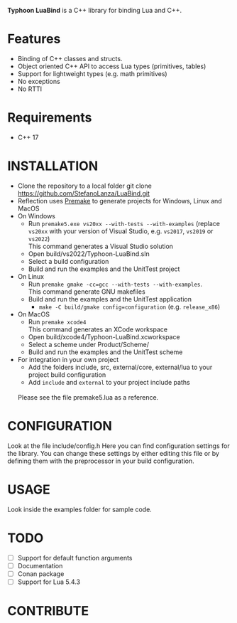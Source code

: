 **Typhoon LuaBind** is a C++ library for binding Lua and C++.

# Features
* Binding of C++ classes and structs.
* Object oriented C++ API to access Lua types (primitives, tables)
* Support for lightweight types (e.g. math primitives)
* No exceptions
* No RTTI

# Requirements
* C++ 17

# INSTALLATION
* Clone the repository to a local folder
  git clone https://github.com/StefanoLanza/LuaBind.git
* Reflection uses [Premake](https://premake.github.io/) to generate projects for Windows, Linux and MacOS
* On Windows
  * Run `premake5.exe vs20xx --with-tests --with-examples` (replace `vs20xx` with your version of Visual Studio, e.g. `vs2017`, `vs2019` or `vs2022`) <br>
  This command generates a Visual Studio solution
  * Open build/vs2022/Typhoon-LuaBind.sln
  * Select a build configuration
  * Build and run the examples and the UnitTest project
* On Linux
  * Run `premake gmake -cc=gcc --with-tests --with-examples`. <br>
  This command generate GNU makefiles
  * Build and run the examples and the UnitTest application
     * `make -C build/gmake config=configuration` (e.g. `release_x86`)
* On MacOS
  * Run `premake xcode4` <br>
  This command generates an XCode workspace
  * Open build/xcode4/Typhoon-LuaBind.xcworkspace
  * Select a scheme under Product/Scheme/
  * Build and run the examples and the UnitTest scheme
* For integration in your own project
  * Add the folders include, src, external/core, external/lua to your project build configuration 
  * Add `include` and `external` to your project include paths
  <br>
  Please see the file premake5.lua as a reference.

# CONFIGURATION
Look at the file include/config.h Here you can find configuration settings for the library. You can change these settings by either editing this file or by defining them with the preprocessor in your build configuration.

# USAGE
Look inside the examples folder for sample code.

# TODO
- [ ] Support for default function arguments
- [ ] Documentation
- [ ] Conan package
- [ ] Support for Lua 5.4.3

# CONTRIBUTE
